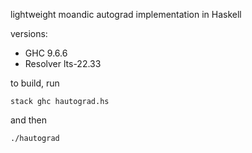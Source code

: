 lightweight moandic autograd implementation in Haskell

versions:
  - GHC 9.6.6
  - Resolver lts-22.33

to build, run
```
stack ghc hautograd.hs
```
and then
```
./hautograd
```